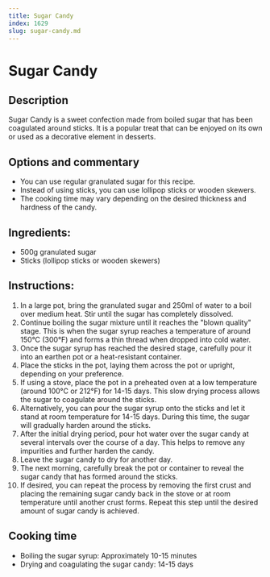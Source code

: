 ```yaml
---
title: Sugar Candy
index: 1629
slug: sugar-candy.md
---
```


# Sugar Candy

## Description
Sugar Candy is a sweet confection made from boiled sugar that has been coagulated around sticks. It is a popular treat that can be enjoyed on its own or used as a decorative element in desserts.

## Options and commentary
- You can use regular granulated sugar for this recipe.
- Instead of using sticks, you can use lollipop sticks or wooden skewers.
- The cooking time may vary depending on the desired thickness and hardness of the candy.

## Ingredients:
- 500g granulated sugar
- Sticks (lollipop sticks or wooden skewers)

## Instructions:
1. In a large pot, bring the granulated sugar and 250ml of water to a boil over medium heat. Stir until the sugar has completely dissolved.
2. Continue boiling the sugar mixture until it reaches the "blown quality" stage. This is when the sugar syrup reaches a temperature of around 150°C (300°F) and forms a thin thread when dropped into cold water.
3. Once the sugar syrup has reached the desired stage, carefully pour it into an earthen pot or a heat-resistant container.
4. Place the sticks in the pot, laying them across the pot or upright, depending on your preference.
5. If using a stove, place the pot in a preheated oven at a low temperature (around 100°C or 212°F) for 14-15 days. This slow drying process allows the sugar to coagulate around the sticks.
6. Alternatively, you can pour the sugar syrup onto the sticks and let it stand at room temperature for 14-15 days. During this time, the sugar will gradually harden around the sticks.
7. After the initial drying period, pour hot water over the sugar candy at several intervals over the course of a day. This helps to remove any impurities and further harden the candy.
8. Leave the sugar candy to dry for another day.
9. The next morning, carefully break the pot or container to reveal the sugar candy that has formed around the sticks.
10. If desired, you can repeat the process by removing the first crust and placing the remaining sugar candy back in the stove or at room temperature until another crust forms. Repeat this step until the desired amount of sugar candy is achieved.

## Cooking time
- Boiling the sugar syrup: Approximately 10-15 minutes
- Drying and coagulating the sugar candy: 14-15 days
